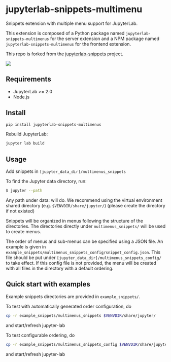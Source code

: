 # jupyterlab-snippets-multimenu

Snippets extension with multiple menu support for JupyterLab.

This extension is composed of a Python package named `jupyterlab-snippets-multimenus`
for the server extension and a NPM package named `jupyterlab-snippets-multimenus`
for the frontend extension.

This repo is forked from the [jupyterlab-snippets](https://github.com/QuantStack/jupyterlab-snippets) project.

<img src="images/screenshot_01.png"></img>


## Requirements
- JupyterLab >= 2.0
- Node.js

## Install

```bash
pip install jupyterlab-snippets-multimenus
```

Rebuild JupyterLab:

```bash
jupyter lab build
```

## Usage
Add snippets in `[jupyter_data_dir]/multimenus_snippets`

To find the Jupyter data directory, run:
```bash
$ jupyter --path
```
Any path under data: will do. We recommend using the virtual environment shared directory (e.g. `$VENVDIR/share/jupyter/`) (please create the directory if not existed)

Snippets will be organized in menus following the structure of the directories. The directories directly under `multimenus_snippets/` will be used to create menus.

The order of menus and sub-menus can be specified using a JSON file. An example is given in `example_snippets/multimenus_snippets_config/snippet_config.json`. This file should be put under `[jupyter_data_dir]/multimenus_snippets_config/` to take effect. If this config file is not provided, the menu will be created with all files in the directory with a default ordering.

## Quick start with examples
Example snippets directories are provided in `example_snippets/`. 

To test with automatically generated order configuration, do 
```bash
cp -r example_snippets/multimenus_snippets $VENVDIR/share/jupyter/
```
and start/refresh jupyter-lab

To test configurable ordering, do
```bash
cp -r example_snippets/multimenus_snippets_config $VENVDIR/share/jupyter/
```
and start/refresh jupyter-lab


